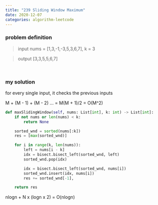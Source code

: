 ```yaml
---
title: "239 Sliding Window Maximum"
date: 2020-12-07
categories: algorithm-leetcode
---
```


### problem definition

> input
nums = [1,3,-1,-3,5,3,6,7], k = 3

> output
[3,3,5,5,6,7]

&nbsp;

### my solution

for every single input, it checks the previous inputs

 M + (M - 1) + (M - 2) ... = M(M + 1)/2
  = O(M^2)


```python
def maxSlidingWindow(self, nums: List[int], k: int) -> List[int]:
    if not nums or len(nums) < k:
        return None

    sorted_wnd = sorted(nums[:k])
    res = [max(sorted_wnd)]

    for i in range(k, len(nums)):
        left = nums[i - k]
        idx = bisect.bisect_left(sorted_wnd, left)
        sorted_wnd.pop(idx)

        idx = bisect.bisect_left(sorted_wnd, nums[i])
        sorted_wnd.insert(idx, nums[i])
        res += sorted_wnd[-1],

    return res
```

nlogn + N x (logn x 2) = O(nlogn)

&nbsp;

